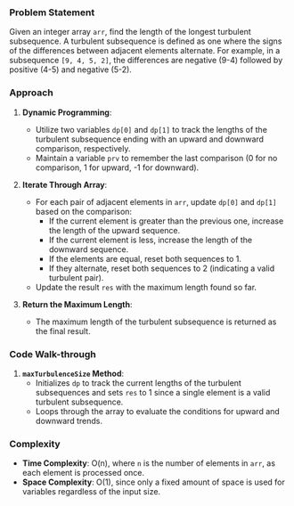 ### Problem Statement
Given an integer array `arr`, find the length of the longest turbulent subsequence. A turbulent subsequence is defined as one where the signs of the differences between adjacent elements alternate. For example, in a subsequence `[9, 4, 5, 2]`, the differences are negative (9-4) followed by positive (4-5) and negative (5-2).

### Approach
1. **Dynamic Programming**:
   - Utilize two variables `dp[0]` and `dp[1]` to track the lengths of the turbulent subsequence ending with an upward and downward comparison, respectively.
   - Maintain a variable `prv` to remember the last comparison (0 for no comparison, 1 for upward, -1 for downward).

2. **Iterate Through Array**:
   - For each pair of adjacent elements in `arr`, update `dp[0]` and `dp[1]` based on the comparison:
     - If the current element is greater than the previous one, increase the length of the upward sequence.
     - If the current element is less, increase the length of the downward sequence.
     - If the elements are equal, reset both sequences to 1.
     - If they alternate, reset both sequences to 2 (indicating a valid turbulent pair).
   - Update the result `res` with the maximum length found so far.

3. **Return the Maximum Length**:
   - The maximum length of the turbulent subsequence is returned as the final result.

### Code Walk-through
1. **`maxTurbulenceSize` Method**:
   - Initializes `dp` to track the current lengths of the turbulent subsequences and sets `res` to 1 since a single element is a valid turbulent subsequence.
   - Loops through the array to evaluate the conditions for upward and downward trends.

### Complexity
- **Time Complexity**: O(n), where `n` is the number of elements in `arr`, as each element is processed once.
- **Space Complexity**: O(1), since only a fixed amount of space is used for variables regardless of the input size.

